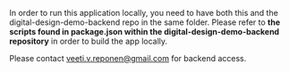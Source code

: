 In order to run this application locally, you need to have both this and the digital-design-demo-backend repo in the same folder. Please refer to **the scripts found in package.json within the digital-design-demo-backend repository** in order to build the app locally.

Please contact veeti.v.reponen@gmail.com for backend access.

